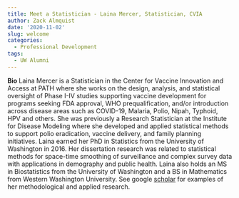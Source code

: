 ```yaml
---
title: Meet a Statistician - Laina Mercer, Statistician, CVIA
author: Zack Almquist
date: '2020-11-02'
slug: welcome
categories:
  - Professional Development
tags:
  - UW Alumni
---
```


**Bio** Laina Mercer is a Statistician in the Center for Vaccine Innovation and Access at PATH where she works on the design, analysis, and statistical oversight of Phase I-IV studies supporting vaccine development for programs seeking FDA approval, WHO prequalification, and/or introduction across disease areas such as COVID-19, Malaria, Polio, Nipah, Typhoid, HPV and others. She was previously a Research Statistician at the Institute for Disease Modeling where she developed and applied statistical methods to support polio eradication, vaccine delivery, and family planning initiatives. Laina earned her PhD in Statistics from the University of Washington in 2016. Her dissertation research was related to statistical methods for space-time smoothing of surveillance and complex survey data with applications in demography and public health.  Laina also holds an MS in Biostatistics from the University of Washington and a BS in Mathematics from Western Washington University. See google [scholar](https://scholar.google.com/citations?user=BnIpZ4wAAAAJ&hl=en) for examples of her methodological and applied research.

